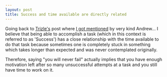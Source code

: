 ```yaml
---
layout: post
title: Success and time available are directly related
---
```


Going back to [Trizle's](<http://www.trizle.com/how-to-never-fail/>) post where [I got mentioned](<http://www.trizle.com/how-to-never-fail/#comments>) by very kind Andrew... I believe that being able to accomplish a task (which in this context is referred to as 'Success') has a close relationship with the time available to do that task because sometimes one is completely stuck in something which takes longer than expected and was never contemplated originally.

Therefore, saying "you will never fail" actually implies that you have enough motivation left after so many unsuccessful attempts at a task and you still have time to work on it.